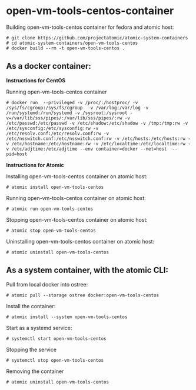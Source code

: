 # open-vm-tools-centos-container

Building open-vm-tools-centos container for fedora and atomic host:

```
# git clone https://github.com/projectatomic/atomic-system-containers
# cd atomic-system-containers/open-vm-tools-centos
# docker build --rm -t open-vm-tools-centos .
```

## As a docker container:

**Instructions for CentOS**

Running open-vm-tools-centos container

```
# docker run  --privileged -v /proc/:/hostproc/ -v /sys/fs/cgroup:/sys/fs/cgroup  -v /var/log:/var/log -v /run/systemd:/run/systemd -v /sysroot:/sysroot -v=/var/lib/sss/pipes/:/var/lib/sss/pipes/:rw -v /etc/passwd:/etc/passwd -v /etc/shadow:/etc/shadow -v /tmp:/tmp:rw -v /etc/sysconfig:/etc/sysconfig:rw -v /etc/resolv.conf:/etc/resolv.conf:rw -v /etc/nsswitch.conf:/etc/nsswitch.conf:rw -v /etc/hosts:/etc/hosts:rw -v /etc/hostname:/etc/hostname:rw -v /etc/localtime:/etc/localtime:rw -v /etc/adjtime:/etc/adjtime --env container=docker --net=host  --pid=host 
```

**Instructions for Atomic**

Installing open-vm-tools-centos container on atomic host:

```
# atomic install open-vm-tools-centos
```

Running open-vm-tools-centos container on atomic host:

```
# atomic run open-vm-tools-centos
```

Stopping open-vm-tools-centos container on atomic host:

```
# atomic stop open-vm-tools-centos
```

Uninstalling open-vm-tools-centos container on atomic host:

```
# atomic uninstall open-vm-tools-centos
```

## As a system container, with the atomic CLI:

Pull from local docker into ostree:

```
# atomic pull --storage ostree docker:open-vm-tools-centos
```

Install the container:

```
# atomic install --system open-vm-tools-centos
```

Start as a systemd service:

```
# systemctl start open-vm-tools-centos
```

Stopping the service

```
# systemctl stop open-vm-tools-centos
```

Removing the container

```
# atomic uninstall open-vm-tools-centos
```
